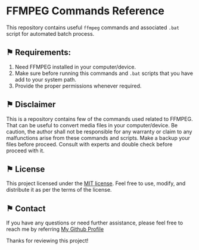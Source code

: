 # FFMPEG Commands Reference

This repository contains useful `ffmpeg` commands and associated `.bat` script for automated batch process.

## &#9873; Requirements:

1. Need FFMPEG installed in your computer/device.
2. Make sure before running this commands and `.bat` scripts that you have add to your system path.
3. Provide the proper permissions whenever required.

## &#9873; Disclaimer

This is a repository contains few of the commands used related to FFMPEG. That can be useful to convert media files in your computer/device. Be caution, the author shall not be responsible for any warranty or claim to any malfunctions arise from these commands and scripts. Make a backup your files before proceed. Consult with experts and double check before proceed with it. 

## &#9873; License

This project licensed under the [MIT license](LICENSE). Feel free to use, modify, and distribute it as per the terms of the license.

## &#9873; Contact

If you have any questions or need further assistance, please feel free to reach me by referring [My Github Profile](https://github.com/ag-sanjjeev/)

Thanks for reviewing this project!